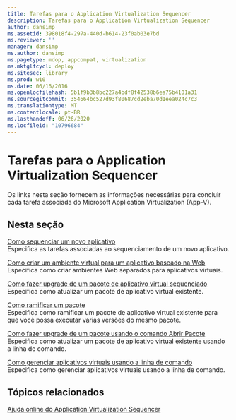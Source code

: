 ```yaml
---
title: Tarefas para o Application Virtualization Sequencer
description: Tarefas para o Application Virtualization Sequencer
author: dansimp
ms.assetid: 398018f4-297a-440d-b614-23f0ab03e7bd
ms.reviewer: ''
manager: dansimp
ms.author: dansimp
ms.pagetype: mdop, appcompat, virtualization
ms.mktglfcycl: deploy
ms.sitesec: library
ms.prod: w10
ms.date: 06/16/2016
ms.openlocfilehash: 5b1f9b3b8bc227a4bdf8f42538b6ea75b4101a31
ms.sourcegitcommit: 354664bc527d93f80687cd2eba70d1eea024c7c3
ms.translationtype: MT
ms.contentlocale: pt-BR
ms.lasthandoff: 06/26/2020
ms.locfileid: "10796684"
---
```

# Tarefas para o Application Virtualization Sequencer


Os links nesta seção fornecem as informações necessárias para concluir cada tarefa associada do Microsoft Application Virtualization (App-V).

## Nesta seção


<a href="" id="how-to-sequence-a-new-application"></a>[Como sequenciar um novo aplicativo](how-to-sequence-a-new-application.md)  
Especifica as tarefas associadas ao sequenciamento de um novo aplicativo.

<a href="" id="how-to-create-a-virtual-environment-for-a-web-based-application"></a>[Como criar um ambiente virtual para um aplicativo baseado na Web](how-to-create-a-virtual-environment-for-a-web-based-application.md)  
Especifica como criar ambientes Web separados para aplicativos virtuais.

<a href="" id="how-to-upgrade-a-sequenced-virtual-application-package"></a>[Como fazer upgrade de um pacote de aplicativo virtual sequenciado](how-to-upgrade-a-sequenced-virtual-application-package.md)  
Especifica como atualizar um pacote de aplicativo virtual existente.

<a href="" id="how-to-branch-a-package"></a>[Como ramificar um pacote](how-to-branch-a-package.md)  
Especifica como ramificar um pacote de aplicativo virtual existente para que você possa executar várias versões do mesmo pacote.

<a href="" id="how-to-upgrade-a-package-using-the-open-package-command"></a>[Como fazer upgrade de um pacote usando o comando Abrir Pacote](how-to-upgrade-a-package-using-the-open-package-command.md)  
Especifica como atualizar um pacote de aplicativo virtual existente usando a linha de comando.

<a href="" id="how-to-manage-virtual-applications-using-the-command-line"></a>[Como gerenciar aplicativos virtuais usando a linha de comando](how-to-manage-virtual-applications-using-the-command-line.md)  
Especifica como gerenciar aplicativos virtuais usando a linha de comando.

## Tópicos relacionados


[Ajuda online do Application Virtualization Sequencer](application-virtualization-sequencer-online-help.md)

 

 





